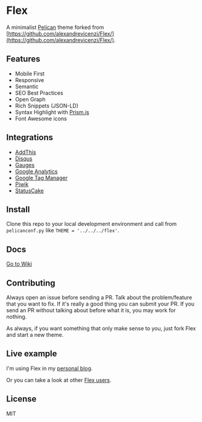 # Flex

A minimalist [Pelican](http://blog.getpelican.com/) theme forked from [https://github.com/alexandrevicenzi/Flex/](https://github.com/alexandrevicenzi/Flex/).

## Features

- Mobile First
- Responsive
- Semantic
- SEO Best Practices
- Open Graph
- Rich Snippets (JSON-LD)
- Syntax Highlight with [Prism.js](http://prismjs.com/)
- Font Awesome icons

## Integrations

- [AddThis](http://www.addthis.com/)
- [Disqus](https://disqus.com/)
- [Gauges](http://get.gaug.es/)
- [Google Analytics](https://www.google.com/analytics/web/)
- [Google Tag Manager](https://www.google.com/tagmanager/)
- [Piwik](http://piwik.org/)
- [StatusCake](https://www.statuscake.com/)

## Install

Clone this repo to your local development environment and call from `pelicanconf.py` like `THEME = '../../../flex'`.

## Docs

[Go to Wiki](https://github.com/alexandrevicenzi/Flex/wiki)

## Contributing

Always open an issue before sending a PR. Talk about the problem/feature that you want to fix. If it's really a good thing you can submit your PR. If you send an PR without talking about before what it is, you may work for nothing.

As always, if you want something that only make sense to you, just fork Flex and start a new theme.

## Live example

I'm using Flex in my [personal blog](http://janikarhunen.fi/).

Or you can take a look at other [Flex users](https://github.com/alexandrevicenzi/Flex/wiki/Flex-users).

## License

MIT
